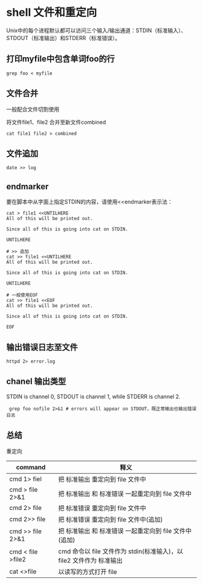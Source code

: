 # shell 文件和重定向


Unix中的每个进程默认都可以访问三个输入/输出通道：STDIN（标准输入）、STDOUT（标准输出）和STDERR（标准错误）。

##  打印myfile中包含单词foo的行
```shell
grep foo < myfile
```
##  文件合并
一般配合文件切割使用

将文件file1、file2 合并至新文件combined
```shell
cat file1 file2 > combined 
```
##  文件追加
```shell
date >> log
```
##  endmarker
要在脚本中从字面上指定STDIN的内容，请使用<<endmarker表示法：
```shell
cat > file1 <<UNTILHERE
All of this will be printed out.

Since all of this is going into cat on STDIN.

UNTILHERE

# >> 追加
cat >> file1 <<UNTILHERE
All of this will be printed out.

Since all of this is going into cat on STDIN.

UNTILHERE

# 一般使用EOF
cat >> file1 <<EOF
All of this will be printed out.

Since all of this is going into cat on STDIN.

EOF

```
##  输出错误日志至文件
```shell
httpd 2> error.log
```

##  chanel 输出类型
STDIN is channel 0, STDOUT is channel 1, while STDERR is channel 2.
```shell
 grep foo nofile 2>&1 # errors will appear on STDOUT，既正常输出也输出错误日志
```
## 总结
重定向

|command | 释义|
|---|---|
| cmd 1> fiel       | 把 标准输出 重定向到 file 文件中  | 
| cmd > file 2>&1   | 把 标准输出 和 标准错误 一起重定向到 file 文件中  | 
| cmd 2> file       | 把 标准错误 重定向到 file 文件中  | 
| cmd 2>> file      | 把 标准错误 重定向到 file 文件中(追加)  | 
| cmd >> file 2>&1  | 把 标准输出 和 标准错误 一起重定向到 file 文件中(追加)  | 
| cmd < file >file2 | cmd 命令以 file 文件作为 stdin(标准输入)，以 file2 文件作为 标准输出  | 
| cat <>file        | 以读写的方式打开 file  | 
